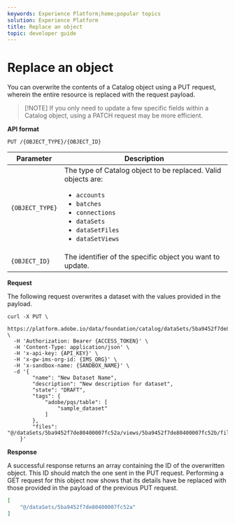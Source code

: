 ```yaml
---
keywords: Experience Platform;home;popular topics
solution: Experience Platform
title: Replace an object
topic: developer guide
---
```


# Replace an object

You can overwrite the contents of a Catalog object using a PUT request, wherein the entire resource is replaced with the request payload.

>[!NOTE] If you only need to update a few specific fields within a Catalog object, using a PATCH request may be more efficient.

**API format**

```http
PUT /{OBJECT_TYPE}/{OBJECT_ID}
```

| Parameter | Description |
| --- | --- |
| `{OBJECT_TYPE}` | The type of Catalog object to be replaced. Valid objects are: <ul><li>`accounts`</li><li>`batches`</li><li>`connections`</li><li>`dataSets`</li><li>`dataSetFiles`</li><li>`dataSetViews`</li></ul> |
| `{OBJECT_ID}` | The identifier of the specific object you want to update. |

**Request**

The following request overwrites a dataset with the values provided in the payload.

```shell
curl -X PUT \
  https://platform.adobe.io/data/foundation/catalog/dataSets/5ba9452f7de80400007fc52a \
  -H 'Authorization: Bearer {ACCESS_TOKEN}' \
  -H 'Content-Type: application/json' \
  -H 'x-api-key: {API_KEY}' \
  -H 'x-gw-ims-org-id: {IMS_ORG}' \
  -H 'x-sandbox-name: {SANDBOX_NAME}' \
  -d '{
        "name": "New Dataset Name",
        "description": "New description for dataset",
        "state": "DRAFT",
        "tags": {
            "adobe/pqs/table": [
                "sample_dataset"
            ]
        },
        "files": "@/dataSets/5ba9452f7de80400007fc52a/views/5ba9452f7de80400007fc52b/files"
    }'
```

**Response**

A successful response returns an array containing the ID of the overwritten object. This ID should match the one sent in the PUT request. Performing a GET request for this object now shows that its details have be replaced with those provided in the payload of the previous PUT request.

```json
[
    "@/dataSets/5ba9452f7de80400007fc52a"
]
```
